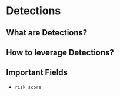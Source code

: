 # Detections

## What are Detections?

## How to leverage Detections?

## Important Fields

- `risk_score`
